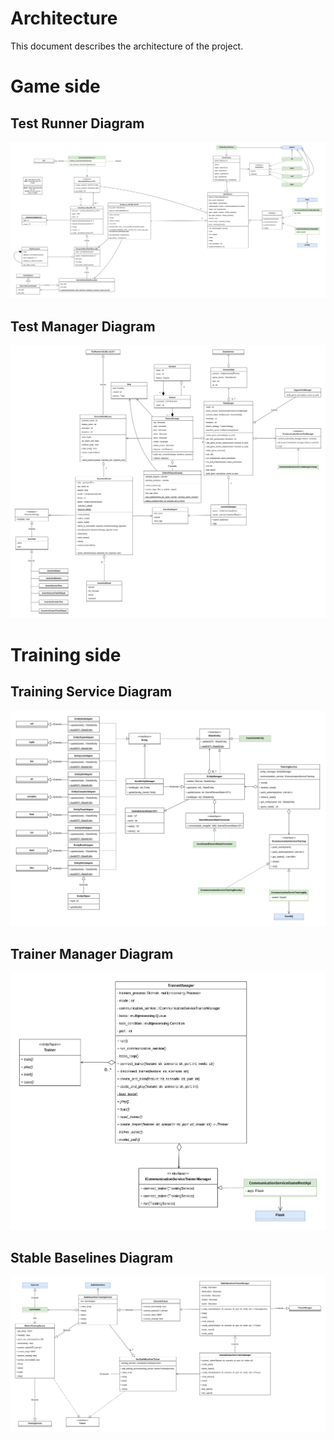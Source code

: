 
Architecture
============

This document describes the architecture of the project.

# Game side

## Test Runner Diagram

[![Test Runner Diagram](source/_static/schemas/test_runner_diagram.png)](source/_static/schemas/test_runner_diagram_background.png)

## Test Manager Diagram

[![Test Manager Diagram](source/_static/schemas/test_manager_diagram.png)](source/_static/schemas/test_manager_diagram_background.png)


# Training side

## Training Service Diagram

[![Training Service Diagram](source/_static/schemas/training_service_diagram.png)](source/_static/schemas/training_service_diagram_background.png)

## Trainer Manager Diagram

[![Trainer Manager Diagram](source/_static/schemas/trainer_manager_diagram.png)](source/_static/schemas/trainer_manager_diagram_background.png)

## Stable Baselines Diagram

[![Stable Baselines Diagram](source/_static/schemas/stable_baselines_diagram.png)](source/_static/schemas/stable_baselines_diagram_background.png)